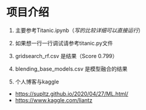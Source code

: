 # 项目介绍
1. 主要参考Titanic.ipynb（*写的比较详细可以直接运行*）

2. 如果想一行一行调试请参考titanic.py文件

3. gridsearch_rf.csv 是结果（Score 0.799）

4. blending_base_models.csv 是模型融合的结果

5. 个人博客与kaggle
- https://supltz.github.io/2020/04/27/ML.html/
- https://www.kaggle.com/liantz
